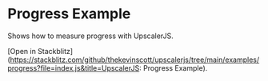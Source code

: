 # Progress Example

Shows how to measure progress with UpscalerJS.

[Open in Stackblitz](https://stackblitz.com/github/thekevinscott/upscalerjs/tree/main/examples/progress?file=index.js&title=UpscalerJS: Progress Example).
